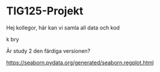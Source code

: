 # TIG125-Projekt

Hej kollegor, här kan vi samla all data och kod

k bry

Är study 2 den färdiga versionen? 

https://seaborn.pydata.org/generated/seaborn.regplot.html
